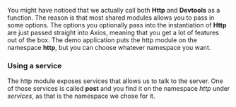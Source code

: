 You might have noticed that we actually call both **Http** and **Devtools** as a function. The reason is that most shared modules allows you to pass in some options. The options you optionally pass into the instantiation of **Http** are just passed straight into Axios, meaning that you get a lot of features out of the box. The demo application puts the http module on the namespace **http**, but you can choose whatever namespace you want.

### Using a service
The http module exposes services that allows us to talk to the server. One of those services is called **post** and you find it on the namespace *http* under *services*, as that is the namespace we chose for it.
